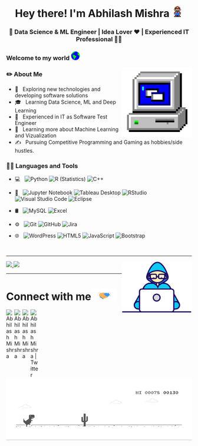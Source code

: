 <h1 align="center">Hey there! I'm Abhilash Mishra <img src="https://github.com/abhiii95/abhiii95/blob/main/Assets/Mario_Hello_Big.gif" width="30px"></h1>
<h3 align="center">🚀 Data Science & ML Engineer | Idea Lover ♥ | Experienced IT Professional  🧑‍💻</h3>

<div>
  
  <h3> Welcome to my world <img src="https://github.com/abhiii95/abhiii95/blob/main/Assets/Earth.gif" width="24px"></h3>
  
  <img align="right" alt="PC GIF" src="https://github.com/abhiii95/abhiii95/blob/main/Assets/PC.gif" width="190" />
  
  <h3>✏️ About Me </h3>

  - 🤔 &nbsp; Exploring new technologies and developing software solutions
  - 🎓 &nbsp; Learning Data Science, ML and Deep Learning
  - 💼 &nbsp; Experienced in IT as Software Test Engineer
  - 🌱 &nbsp; Learning more about Machine Learning and Vizualization 
  - ✍️ &nbsp; Pursuing Competitive Programming and Gaming as hobbies/side hustles.  
</div> 
</div>

<div>
  <h3> 👨‍💻 Languages and Tools </h3>
  
  - 💻 &nbsp;
  ![Python](https://img.shields.io/badge/Python-3776AB?style=for-the-badge&logo=python&logoColor=white)
  ![R (Statistics)](https://img.shields.io/badge/R-276DC3?style=for-the-badge&logo=r&logoColor=white)
  ![C++](https://img.shields.io/badge/C%2B%2B-00599C?style=for-the-badge&logo=c%2B%2B&logoColor=white)
  
- 🔧 &nbsp;
  ![Jupyter Notebook](https://img.shields.io/badge/Made%20with-Jupyter-orange?style=for-the-badge&logo=Jupyter)
  ![Tableau Desktop](https://img.shields.io/badge/Tableau-E97627?style=for-the-badge&logo=Tableau&logoColor=white)
  ![RStudio](https://img.shields.io/badge/RStudio-75AADB?style=for-the-badge&logo=RStudio&logoColor=white)
  ![Visual Studio Code](https://img.shields.io/badge/Visual_Studio-5C2D91?style=for-the-badge&logo=visual%20studio&logoColor=white)
  ![Eclipse](https://img.shields.io/badge/Eclipse-2C2255?style=for-the-badge&logo=eclipse&logoColor=white)
  
- 🛢 &nbsp;
  ![MySQL](https://img.shields.io/badge/MySQL-00000F?style=for-the-badge&logo=mysql&logoColor=white)
  ![Excel](https://img.shields.io/badge/Microsoft_Excel-217346?style=for-the-badge&logo=microsoft-excel&logoColor=white)
  
- ⚙️ &nbsp;
  ![Git](https://img.shields.io/badge/GIT-E44C30?style=for-the-badge&logo=git&logoColor=white)
  ![GitHub](https://img.shields.io/badge/GitHub-100000?style=for-the-badge&logo=github&logoColor=white)
  ![Jira](https://img.shields.io/badge/Jira-0052CC?style=for-the-badge&logo=Jira&logoColor=white)
  
- 🌐 &nbsp;
  ![WordPress](https://img.shields.io/badge/Wordpress-21759B?style=for-the-badge&logo=wordpress&logoColor=white)
  ![HTML5](https://img.shields.io/badge/HTML-239120?style=for-the-badge&logo=html5&logoColor=white)
  ![JavaScript](https://img.shields.io/badge/JavaScript-323330?style=for-the-badge&logo=javascript&logoColor=F7DF1E)
  ![Bootstrap](https://img.shields.io/badge/Bootstrap-563D7C?style=for-the-badge&logo=bootstrap&logoColor=white)


<br/>

   
---

<a href="https://github.com/abhiii95">
  <img height="180em" src="https://github-readme-stats.vercel.app/api?username=abhiii95&theme=buefy&show_icons=true" />
  <img height="180em" src="https://github-readme-stats.vercel.app/api/top-langs/?username=abhiii95&theme=buefy&layout=compact" />
</a>

<img align="right" alt="PC GIF" src="https://github.com/abhiii95/abhiii95/blob/main/Assets/Developer.gif" width="190" />
 
---
# Connect with me<img src="https://github.com/abhiii95/abhiii95/blob/main/Assets/Handshake.gif" height="32px">    

<a href="https://www.linkedin.com/in/abhilash-mishra-b1853a72/">
  <img align="left" alt="Abhilash Mishra" width="22px" src="https://cdn.jsdelivr.net/npm/simple-icons@v3/icons/linkedin.svg" />
</a>
<a href="https://www.facebook.com/abhilash.mishra.7311/">
  <img align="left" alt="Abhilash Mishra" width="22px" src="https://cdn.jsdelivr.net/npm/simple-icons@v3/icons/facebook.svg" />
</a>
<a href="https://www.instagram.com/_abhi95__/">
  <img align="left" alt="Abhilash Mishra" width="22px" src="https://cdn.jsdelivr.net/npm/simple-icons@v3/icons/instagram.svg" />
</a>
<a href="https://twitter.com/Abhilas18158781">
  <img align="left" alt="Abhilash Mishra | Twitter" width="22px" src="https://cdn.jsdelivr.net/npm/simple-icons@v3/icons/twitter.svg" />
</a>
<br />
<br />
<img src="https://github.com/abhiii95/abhiii95/blob/main/Assets/dino.gif" alt="Mario Game" width="980">

  <p>
</div> 
